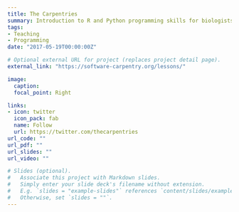 ```yaml
---
title: The Carpentries
summary: Introduction to R and Python programming skills for biologists
tags:
- Teaching
- Programming
date: "2017-05-19T00:00:00Z"

# Optional external URL for project (replaces project detail page).
external_link: "https://software-carpentry.org/lessons/"

image:
  caption:
  focal_point: Right

links:
- icon: twitter
  icon_pack: fab
  name: Follow
  url: https://twitter.com/thecarpentries
url_code: ""
url_pdf: ""
url_slides: ""
url_video: ""

# Slides (optional).
#   Associate this project with Markdown slides.
#   Simply enter your slide deck's filename without extension.
#   E.g. `slides = "example-slides"` references `content/slides/example-slides.md`.
#   Otherwise, set `slides = ""`.
---
```

